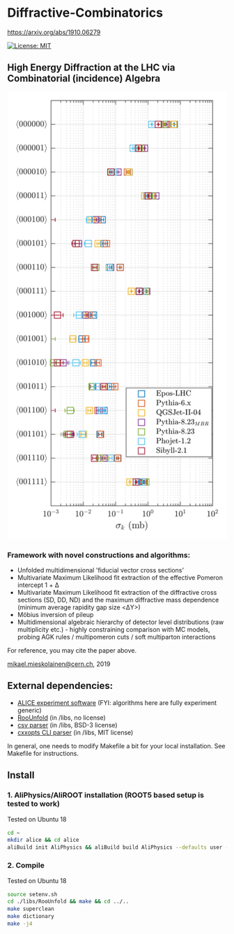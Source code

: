 # Diffractive-Combinatorics
https://arxiv.org/abs/1910.06279

[![License: MIT](https://img.shields.io/badge/License-MIT-yellow.svg)](https://opensource.org/licenses/MIT)

## High Energy Diffraction at the LHC via Combinatorial (incidence) Algebra

<img width="600px" src="figs/comb1.jpg">

### Framework with novel constructions and algorithms:

- Unfolded multidimensional 'fiducial vector cross sections'
- Multivariate Maximum Likelihood fit extraction of the effective Pomeron intercept 1 + &Delta;
- Multivariate Maximum Likelihood fit extraction of the diffractive cross sections (SD, DD, ND) and the maximum diffractive mass dependence (minimum average rapidity gap size <&Delta;Y>)
- Möbius inversion of pileup
- Multidimensional algebraic hierarchy of detector level distributions (raw multiplicity etc.) - highly constraining comparison with MC models, probing AGK rules / multipomeron cuts / soft multiparton interactions

For reference, you may cite the paper above.

mikael.mieskolainen@cern.ch, 2019

## External dependencies:

- <a href="https://alice-doc.github.io/alice-analysis-tutorial/building/">ALICE experiment software</a> (FYI: algorithms here are fully experiment generic)
- <a href="https://gitlab.cern.ch/RooUnfold/RooUnfold">RooUnfold</a> (in /libs, no license)
- <a href="https://github.com/ben-strasser/fast-cpp-csv-parser">csv parser</a> (in /libs, BSD-3 license)
- <a href="https://github.com/jarro2783/cxxopts">cxxopts CLI parser</a> (in /libs, MIT license)

In general, one needs to modify Makefile a bit for your local installation. See Makefile for instructions.


## Install

### 1. AliPhysics/AliROOT installation (ROOT5 based setup is tested to work)

Tested on Ubuntu 18

```bash
cd ~
mkdir alice && cd alice
aliBuild init AliPhysics && aliBuild build AliPhysics --defaults user -z aliroot5
```


### 2. Compile

Tested on Ubuntu 18

```bash
source setenv.sh
cd ./libs/RooUnfold && make && cd ../..
make superclean
make dictionary
make -j4
```

